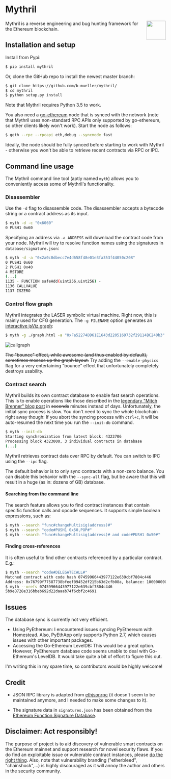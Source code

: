 # Mythril

<img height="60px" align="right" src="/static/mythril.png"/>

Mythril is a reverse engineering and bug hunting framework for the Ethereum blockchain.

## Installation and setup

Install from Pypi:

```bash
$ pip install mythril
```

Or, clone the GitHub repo to install the newest master branch:

```bash
$ git clone https://github.com/b-mueller/mythril/
$ cd mythril
$ python setup.py install
```

Note that Mythril requires Python 3.5 to work.

You also need a [go-ethereum](https://github.com/ethereum/go-ethereum) node that is synced with the network (note that Mythril uses non-standard RPC APIs only supported by go-ethereum, so other clients likely won't work). Start the node as follows:

```bash
$ geth --rpc --rpcapi eth,debug --syncmode fast
```

Ideally, the node should be fully synced before starting to work with Mythril - otherwise you won't be able to retrieve recent contracts via RPC or IPC.

## Command line usage

The Mythril command line tool (aptly named `myth`) allows you to conveniently access some of Mythril's functionality.

### Disassembler

Use the `-d` flag to disassemble code. The disassembler accepts a bytecode string or a contract address as its input.

```bash
$ myth -d -c "0x6060"
0 PUSH1 0x60
```

Specifying an address via `-a ADDRESS` will download the contract code from your node. Mythril will try to resolve function names using the signatures in `database/signature.json`:

```bash
$ myth -d -a "0x2a0c0dbecc7e4d658f48e01e3fa353f44050c208"
0 PUSH1 0x60
2 PUSH1 0x40
4 MSTORE
(...)
1135 - FUNCTION safeAdd(uint256,uint256) -
1136 CALLVALUE
1137 ISZERO
```

### Control flow graph

Mythril integrates the LASER symbolic virtual machine. Right now, this is mainly used for CFG generation. The `-g FILENAME` option generates an [interactive jsViz graph](http://htmlpreview.github.io/?https://github.com/b-mueller/mythril/blob/master/static/mythril.html):

```bash
$ myth -g ./graph.html -a "0xFa52274DD61E1643d2205169732f29114BC240b3"
```

![callgraph](https://raw.githubusercontent.com/b-mueller/mythril/master/static/callgraph6.png "Call graph")

~~The "bounce" effect, while awesome (and thus enabled by default), sometimes messes up the graph layout.~~ Try adding the `--enable-physics` flag for a very entertaining "bounce" effect that unfortunately completely destroys usability.

### Contract search

Mythril builds its own contract database to enable fast search operations. This is to enable operations like those described in the [legendary "Mitch Brenner" blog post](https://medium.com/@rtaylor30/how-i-snatched-your-153-037-eth-after-a-bad-tinder-date-d1d84422a50b) in ~~seconds~~ minutes instead of days. Unfortunately, the initial sync process is slow. You don't need to sync the whole blockchain right away though: If you abort the syncing process with `ctrl+c`, it will be auto-resumed the next time you run the `--init-db` command.

```bash
$ myth --init-db
Starting synchronization from latest block: 4323706
Processing block 4323000, 3 individual contracts in database
(...)
```

Mythril retrieves contract data over RPC by default. You can switch to IPC using the `--ipc` flag.

The default behavior is to only sync contracts with a non-zero balance. You can disable this behavior with the `--sync-all` flag, but be aware that this will result in a huge (as in: dozens of GB) database.

#### Searching from the command line

The search feature allows you to find contract instances that contain specific function calls and opcode sequences. It supports simple boolean expressions, such as:

```bash
$ myth --search "func#changeMultisig(address)#"
$ myth --search "code#PUSH1 0x50,POP#"
$ myth --search "func#changeMultisig(address)# and code#PUSH1 0x50#"
```

#### Finding cross-references

It is often useful to find other contracts referenced by a particular contract. E.g.:

```bash
$ myth --search "code#DELEGATECALL#"
Matched contract with code hash 07459966443977122e639cbf7804c446
Address: 0x76799f77587738bfeef09452df215b63d2cfb08a, balance: 1000000000000000
$ myth --xrefs 07459966443977122e639cbf7804c446
5b9e8728e316bbeb692d22daaab74f6cbf2c4691
```

## Issues

The database sync is currently not very efficient. 

- Using PyEthereum: I encountered issues syncing PyEthereum with Homestead. Also, PyEthApp only supports Python 2.7, which causes issues with other important packages.
- Accessing the Go-Ethereum LevelDB: This would be a great option. However, PyEthereum database code seems unable to deal with Go-Ethereum's LevelDB. It would take quite a bit of effort to figure this out.

I'm writing this in my spare time, so contributors would be highly welcome!

## Credit

- JSON RPC library is adapted from [ethjsonrpc](https://github.com/ConsenSys/ethjsonrpc) (it doesn't seem to be maintained anymore, and I needed to make some changes to it).

- The signature data in `signatures.json` has been obtained from the [Ethereum Function Signature Database](https://www.4byte.directory).

## Disclaimer: Act responsibly!

The purpose of project is to aid discovery of vulnerable smart contracts on the Ethereum mainnet and support research for novel security flaws. If you do find an exploitable issue or vulnerable contract instances, please [do the right thing](https://en.wikipedia.org/wiki/Responsible_disclosure). Also, note that vulnerability branding ("etherbleed", "chainshock",...) is highly discouraged as it will annoy the author and others in the security community.
